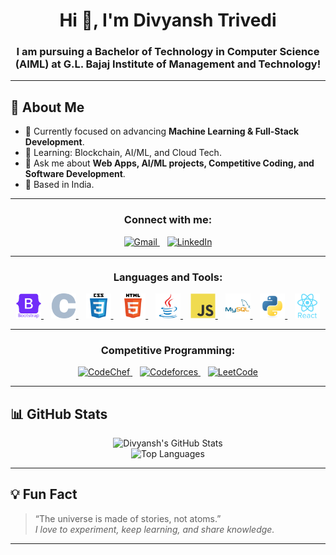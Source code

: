 <h1 align="center">Hi 👋, I'm Divyansh Trivedi</h1>
<h3 align="center">I am pursuing a Bachelor of Technology in Computer Science (AIML) at G.L. Bajaj Institute of Management and Technology!</h3>

---

## 🚀 About Me

- 🔭 Currently focused on advancing **Machine Learning & Full-Stack Development**.
- 🌱 Learning: Blockchain, AI/ML, and Cloud Tech.
- 💬 Ask me about **Web Apps, AI/ML projects, Competitive Coding, and Software Development**.
- 📍 Based in India.

---

<h3 align="center">Connect with me:</h3>
<p align="center">
    <a href="mailto:divyanshtrivedi85@gmail.com" target="_blank">
        <img src="https://img.shields.io/badge/Gmail-D14836?style=for-the-badge&logo=gmail&logoColor=white" alt="Gmail" height="30" width="120" />
    </a>
    &nbsp;&nbsp;
    <a href="https://linkedin.com/in/divyansh-trivedi1408" target="_blank">
        <img src="https://raw.githubusercontent.com/rahuldkjain/github-profile-readme-generator/master/src/images/icons/Social/linked-in-alt.svg" alt="LinkedIn" height="30" width="120" />
    </a>
</p>

---

<h3 align="center">Languages and Tools:</h3>
<p align="center">
    <a href="https://getbootstrap.com" target="_blank" rel="noreferrer">
        <img src="https://raw.githubusercontent.com/devicons/devicon/master/icons/bootstrap/bootstrap-plain-wordmark.svg" alt="Bootstrap" width="40" height="40"/>
    </a>
    &nbsp;&nbsp;
    <a href="https://www.cprogramming.com/" target="_blank" rel="noreferrer">
        <img src="https://raw.githubusercontent.com/devicons/devicon/master/icons/c/c-original.svg" alt="C" width="40" height="40"/>
    </a>
    &nbsp;&nbsp;
    <a href="https://www.w3schools.com/css/" target="_blank" rel="noreferrer">
        <img src="https://raw.githubusercontent.com/devicons/devicon/master/icons/css3/css3-original-wordmark.svg" alt="CSS3" width="40" height="40"/>
    </a>
    &nbsp;&nbsp;
    <a href="https://www.w3.org/html/" target="_blank" rel="noreferrer">
        <img src="https://raw.githubusercontent.com/devicons/devicon/master/icons/html5/html5-original-wordmark.svg" alt="HTML5" width="40" height="40"/>
    </a>
    &nbsp;&nbsp;
    <a href="https://www.java.com" target="_blank" rel="noreferrer">
        <img src="https://raw.githubusercontent.com/devicons/devicon/master/icons/java/java-original.svg" alt="Java" width="40" height="40"/>
    </a>
    &nbsp;&nbsp;
    <a href="https://developer.mozilla.org/en-US/docs/Web/JavaScript" target="_blank" rel="noreferrer">
        <img src="https://raw.githubusercontent.com/devicons/devicon/master/icons/javascript/javascript-original.svg" alt="JavaScript" width="40" height="40"/>
    </a>
    &nbsp;&nbsp;
    <a href="https://www.mysql.com/" target="_blank" rel="noreferrer">
        <img src="https://raw.githubusercontent.com/devicons/devicon/master/icons/mysql/mysql-original-wordmark.svg" alt="MySQL" width="40" height="40"/>
    </a>
    &nbsp;&nbsp;
    <a href="https://www.python.org" target="_blank" rel="noreferrer">
        <img src="https://raw.githubusercontent.com/devicons/devicon/master/icons/python/python-original.svg" alt="Python" width="40" height="40"/>
    </a>
    &nbsp;&nbsp;
    <a href="https://reactjs.org/" target="_blank" rel="noreferrer">
        <img src="https://raw.githubusercontent.com/devicons/devicon/master/icons/react/react-original-wordmark.svg" alt="React" width="40" height="40"/>
    </a>
</p>

---

<h3 align="center">Competitive Programming:</h3>
<p align="center">
    <a href="https://www.codechef.com/users/divyansh1408" target="_blank">
        <img src="https://cdn.jsdelivr.net/npm/simple-icons@3.1.0/icons/codechef.svg" alt="CodeChef" height="30" width="40"/>
    </a>
    &nbsp;&nbsp;
    <a href="https://codeforces.com/profile/divyansh1408" target="_blank">
        <img src="https://raw.githubusercontent.com/rahuldkjain/github-profile-readme-generator/master/src/images/icons/Social/codeforces.svg" alt="Codeforces" height="30" width="40"/>
    </a>
    &nbsp;&nbsp;
    <a href="https://www.leetcode.com/divyanshtrivedi85" target="_blank">
        <img src="https://raw.githubusercontent.com/rahuldkjain/github-profile-readme-generator/master/src/images/icons/Social/leet-code.svg" alt="LeetCode" height="30" width="40"/>
    </a>
</p>

---

## 📊 GitHub Stats

<p align="center">
    <img src="https://github-readme-stats.vercel.app/api?username=Divyansh6799&show_icons=true" alt="Divyansh's GitHub Stats" />
    <br>
    <img src="https://github-readme-stats.vercel.app/api/top-langs/?username=Divyansh6799&layout=compact" alt="Top Languages" />
</p>

---

## 💡 Fun Fact

> “The universe is made of stories, not atoms.”  
> _I love to experiment, keep learning, and share knowledge._

---

<!-- You can add more sections below such as Projects, Achievements, Blog, etc. -->

